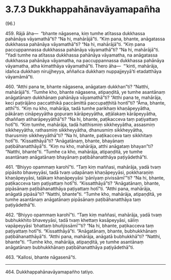 

# 3.7.3 Dukkhappahānavāyamapañha




(96.)

459\. Rājā āha—  “bhante nāgasena, kiṃ tumhe atītassa dukkhassa pahānāya vāyamathā”ti? “Na hi, mahārājā”ti. “Kiṃ pana, bhante, anāgatassa dukkhassa pahānāya vāyamathā”ti? “Na hi, mahārājā”ti. “Kiṃ pana paccuppannassa dukkhassa pahānāya vāyamathā”ti? “Na hi, mahārājā”ti. “Yadi tumhe na atītassa dukkhassa pahānāya vāyamatha, na anāgatassa dukkhassa pahānāya vāyamatha, na paccuppannassa dukkhassa pahānāya vāyamatha, atha kimatthāya vāyamathā”ti. Thero āha—  “‘kinti, mahārāja, idañca dukkhaṃ nirujjheyya, aññañca dukkhaṃ nuppajjeyyā’ti etadatthāya vāyamāmā”ti.

460\. “Atthi pana te, bhante nāgasena, anāgataṃ dukkhan”ti? “Natthi, mahārājā”ti. “Tumhe kho, bhante nāgasena, atipaṇḍitā, ye tumhe asantānaṃ anāgatānaṃ dukkhānaṃ pahānāya vāyamathā”ti? “Atthi pana te, mahārāja, keci paṭirājāno paccatthikā paccāmittā paccupaṭṭhitā hontī”ti? “Āma, bhante, atthī”ti. “Kiṃ nu kho, mahārāja, tadā tumhe parikhaṃ khaṇāpeyyātha, pākāraṃ cināpeyyātha gopuraṃ kārāpeyyātha, aṭṭālakaṃ kārāpeyyātha, dhaññaṃ atiharāpeyyāthā”ti? “Na hi, bhante, paṭikacceva taṃ paṭiyattaṃ hotī”ti. “Kiṃ tumhe, mahārāja, tadā hatthismiṃ sikkheyyātha, assasmiṃ sikkheyyātha, rathasmiṃ sikkheyyātha, dhanusmiṃ sikkheyyātha, tharusmiṃ sikkheyyāthā”ti? “Na hi, bhante, paṭikacceva taṃ sikkhitaṃ hotī”ti. “Kissatthāyā”ti? “Anāgatānaṃ, bhante, bhayānaṃ paṭibāhanatthāyā”ti. “Kiṃ nu kho, mahārāja, atthi anāgataṃ bhayan”ti? “Natthi, bhante”ti. “Tumhe ca kho, mahārāja, atipaṇḍitā, ye tumhe asantānaṃ anāgatānaṃ bhayānaṃ paṭibāhanatthāya paṭiyādethā”ti.

461\. “Bhiyyo opammaṃ karohī”ti. “Taṃ kiṃ maññasi, mahārāja, yadā tvaṃ pipāsito bhaveyyāsi, tadā tvaṃ udapānaṃ khaṇāpeyyāsi, pokkharaṇiṃ khaṇāpeyyāsi, taḷākaṃ khaṇāpeyyāsi ‘pānīyaṃ pivissāmī’”ti? “Na hi, bhante, paṭikacceva taṃ paṭiyattaṃ hotī”ti. “Kissatthāyā”ti? “Anāgatānaṃ, bhante, pipāsānaṃ paṭibāhanatthāya paṭiyattaṃ hotī”ti. “Atthi pana, mahārāja, anāgatā pipāsā”ti? “Natthi, bhante”ti. “Tumhe kho, mahārāja, atipaṇḍitā, ye tumhe asantānaṃ anāgatānaṃ pipāsānaṃ paṭibāhanatthāya taṃ paṭiyādethā”ti.

462\. “Bhiyyo opammaṃ karohī”ti. “Taṃ kiṃ maññasi, mahārāja, yadā tvaṃ bubhukkhito bhaveyyāsi, tadā tvaṃ khettaṃ kasāpeyyāsi, sāliṃ vapāpeyyāsi ‘bhattaṃ bhuñjissāmī’”ti? “Na hi, bhante, paṭikacceva taṃ paṭiyattaṃ hotī”ti. “Kissatthāyā”ti. “Anāgatānaṃ, bhante, bubhukkhānaṃ paṭibāhanatthāyā”ti. “Atthi pana, mahārāja, anāgatā bubhukkhā”ti? “Natthi, bhante”ti. “Tumhe kho, mahārāja, atipaṇḍitā, ye tumhe asantānaṃ anāgatānaṃ bubhukkhānaṃ paṭibāhanatthāya paṭiyādethā”ti.

463\. “Kallosi, bhante nāgasenā”ti.

---

464\. Dukkhappahānavāyamapañho tatiyo.





